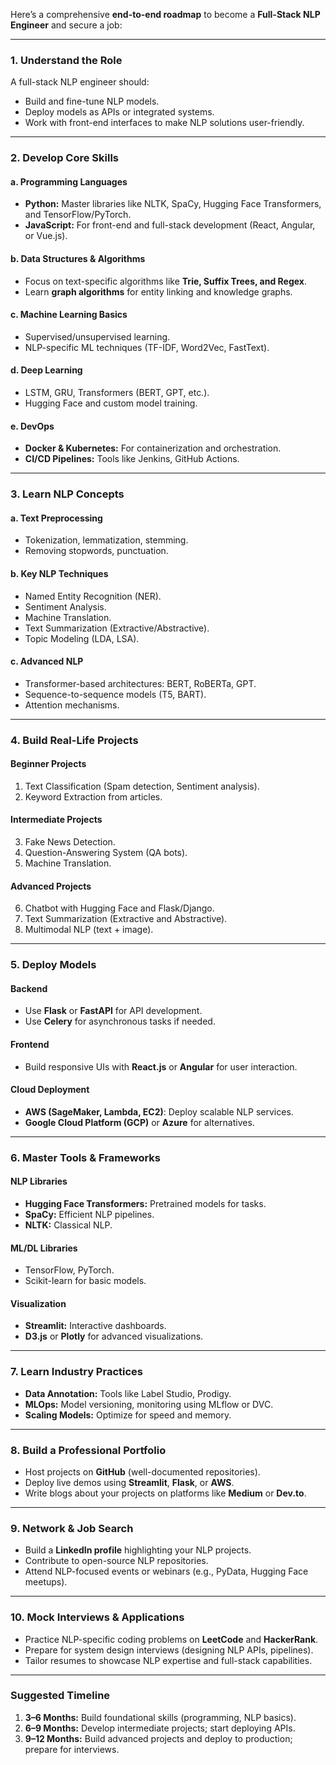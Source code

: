 Here’s a comprehensive **end-to-end roadmap** to become a **Full-Stack NLP Engineer** and secure a job:

---

### **1. Understand the Role**
A full-stack NLP engineer should:
- Build and fine-tune NLP models.
- Deploy models as APIs or integrated systems.
- Work with front-end interfaces to make NLP solutions user-friendly.

---

### **2. Develop Core Skills**
#### **a. Programming Languages**
- **Python:** Master libraries like NLTK, SpaCy, Hugging Face Transformers, and TensorFlow/PyTorch.
- **JavaScript:** For front-end and full-stack development (React, Angular, or Vue.js).

#### **b. Data Structures & Algorithms**
- Focus on text-specific algorithms like **Trie, Suffix Trees, and Regex**.
- Learn **graph algorithms** for entity linking and knowledge graphs.

#### **c. Machine Learning Basics**
- Supervised/unsupervised learning.
- NLP-specific ML techniques (TF-IDF, Word2Vec, FastText).

#### **d. Deep Learning**
- LSTM, GRU, Transformers (BERT, GPT, etc.).
- Hugging Face and custom model training.

#### **e. DevOps**
- **Docker & Kubernetes:** For containerization and orchestration.
- **CI/CD Pipelines:** Tools like Jenkins, GitHub Actions.

---

### **3. Learn NLP Concepts**
#### **a. Text Preprocessing**
- Tokenization, lemmatization, stemming.
- Removing stopwords, punctuation.

#### **b. Key NLP Techniques**
- Named Entity Recognition (NER).
- Sentiment Analysis.
- Machine Translation.
- Text Summarization (Extractive/Abstractive).
- Topic Modeling (LDA, LSA).

#### **c. Advanced NLP**
- Transformer-based architectures: BERT, RoBERTa, GPT.
- Sequence-to-sequence models (T5, BART).
- Attention mechanisms.

---

### **4. Build Real-Life Projects**
#### Beginner Projects
1. Text Classification (Spam detection, Sentiment analysis).
2. Keyword Extraction from articles.

#### Intermediate Projects
3. Fake News Detection.
4. Question-Answering System (QA bots).
5. Machine Translation.

#### Advanced Projects
6. Chatbot with Hugging Face and Flask/Django.
7. Text Summarization (Extractive and Abstractive).
8. Multimodal NLP (text + image).

---

### **5. Deploy Models**
#### **Backend**
- Use **Flask** or **FastAPI** for API development.
- Use **Celery** for asynchronous tasks if needed.

#### **Frontend**
- Build responsive UIs with **React.js** or **Angular** for user interaction.

#### **Cloud Deployment**
- **AWS (SageMaker, Lambda, EC2)**: Deploy scalable NLP services.
- **Google Cloud Platform (GCP)** or **Azure** for alternatives.

---

### **6. Master Tools & Frameworks**
#### **NLP Libraries**
- **Hugging Face Transformers:** Pretrained models for tasks.
- **SpaCy:** Efficient NLP pipelines.
- **NLTK:** Classical NLP.

#### **ML/DL Libraries**
- TensorFlow, PyTorch.
- Scikit-learn for basic models.

#### **Visualization**
- **Streamlit:** Interactive dashboards.
- **D3.js** or **Plotly** for advanced visualizations.

---

### **7. Learn Industry Practices**
- **Data Annotation:** Tools like Label Studio, Prodigy.
- **MLOps:** Model versioning, monitoring using MLflow or DVC.
- **Scaling Models:** Optimize for speed and memory.

---

### **8. Build a Professional Portfolio**
- Host projects on **GitHub** (well-documented repositories).
- Deploy live demos using **Streamlit**, **Flask**, or **AWS**.
- Write blogs about your projects on platforms like **Medium** or **Dev.to**.

---

### **9. Network & Job Search**
- Build a **LinkedIn profile** highlighting your NLP projects.
- Contribute to open-source NLP repositories.
- Attend NLP-focused events or webinars (e.g., PyData, Hugging Face meetups).

---

### **10. Mock Interviews & Applications**
- Practice NLP-specific coding problems on **LeetCode** and **HackerRank**.
- Prepare for system design interviews (designing NLP APIs, pipelines).
- Tailor resumes to showcase NLP expertise and full-stack capabilities.

---

### Suggested Timeline
1. **3–6 Months:** Build foundational skills (programming, NLP basics).
2. **6–9 Months:** Develop intermediate projects; start deploying APIs.
3. **9–12 Months:** Build advanced projects and deploy to production; prepare for interviews.
